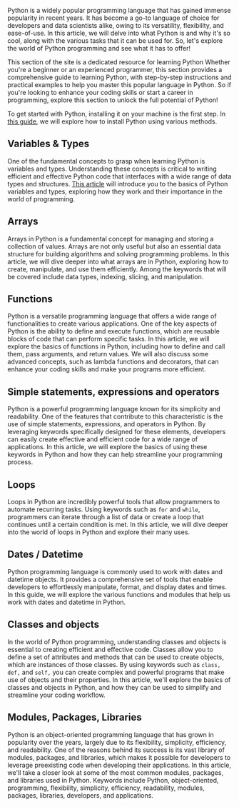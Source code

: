 Python is a widely popular programming language that has gained immense popularity in recent years. It has become a go-to language of choice for developers and data scientists alike, owing to its versatility, flexibility, and ease-of-use. In this article, we will delve into what Python is and why it's so cool, along with the various tasks that it can be used for. So, let's explore the world of Python programming and see what it has to offer!  

This section of the site is a dedicated resource for learning Python Whether you're a beginner or an experienced programmer, this section provides a comprehensive guide to learning Python, with step-by-step instructions and practical examples to help you master this popular language in Python. So if you're looking to enhance your coding skills or start a career in programming, explore this section to unlock the full potential of Python!  

To get started with Python, installing it on your machine is the first step. In [this guide](/learn/install.md), we will explore how to install Python using various methods.  
  
## Variables & Types  

One of the fundamental concepts to grasp when learning Python is variables and types. Understanding these concepts is critical to writing efficient and effective Python code that interfaces with a wide range of data types and structures. [This article](/learn/variables.md) will introduce you to the basics of Python variables and types, exploring how they work and their importance in the world of programming.  
  
## Arrays  

Arrays in Python is a fundamental concept for managing and storing a collection of values. Arrays are not only useful but also an essential data structure for building algorithms and solving programming problems. In this article, we will dive deeper into what arrays are in Python, exploring how to create, manipulate, and use them efficiently. Among the keywords that will be covered include data types, indexing, slicing, and manipulation.  
  
## Functions  

Python is a versatile programming language that offers a wide range of functionalities to create various applications. One of the key aspects of Python is the ability to define and execute functions, which are reusable blocks of code that can perform specific tasks. In this article, we will explore the basics of functions in Python, including how to define and call them, pass arguments, and return values. We will also discuss some advanced concepts, such as lambda functions and decorators, that can enhance your coding skills and make your programs more efficient.  
  
## Simple statements, expressions and operators  

Python is a powerful programming language known for its simplicity and readability. One of the features that contribute to this characteristic is the use of simple statements, expressions, and operators in Python. By leveraging keywords specifically designed for these elements, developers can easily create effective and efficient code for a wide range of applications. In this article, we will explore the basics of using these keywords in Python and how they can help streamline your programming process.  
  
## Loops  

Loops in Python are incredibly powerful tools that allow programmers to automate recurring tasks. Using keywords such as `for` and `while`, programmers can iterate through a list of data or create a loop that continues until a certain condition is met. In this article, we will dive deeper into the world of loops in Python and explore their many uses.  
  
## Dates / Datetime  

Python programming language is commonly used to work with dates and datetime objects. It provides a comprehensive set of tools that enable developers to effortlessly manipulate, format, and display dates and times. In this guide, we will explore the various functions and modules that help us work with dates and datetime in Python.  
  
## Classes and objects  

In the world of Python programming, understanding classes and objects is essential to creating efficient and effective code. Classes allow you to define a set of attributes and methods that can be used to create objects, which are instances of those classes. By using keywords such as `class,` `def,` and `self,` you can create complex and powerful programs that make use of objects and their properties. In this article, we'll explore the basics of classes and objects in Python, and how they can be used to simplify and streamline your coding workflow.  
  
## Modules, Packages, Libraries  

Python is an object-oriented programming language that has grown in popularity over the years, largely due to its flexibility, simplicity, efficiency, and readability. One of the reasons behind its success is its vast library of modules, packages, and libraries, which makes it possible for developers to leverage preexisting code when developing their applications. In this article, we'll take a closer look at some of the most common modules, packages, and libraries used in Python. Keywords include Python, object-oriented, programming, flexibility, simplicity, efficiency, readability, modules, packages, libraries, developers, and applications.  
